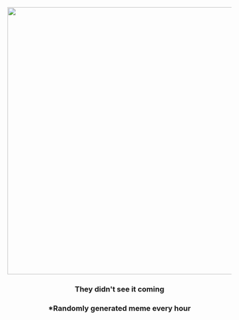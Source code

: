 <p align="center">
        <img src="https://i.redd.it/j4im28foie091.gif" width="600" height="600">
        </p>
        <h3 align="center">They didn't see it coming</h3>
        <h3 align="center">*Randomly generated meme every hour</h3>
    